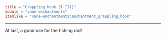 ```toml
title = "Grappling hook [I-III]"
module = "vane-enchantments"
itemlike = "vane-enchantments:enchantment_grappling_hook"
```
---
At last, a good use for the fishing rod!
